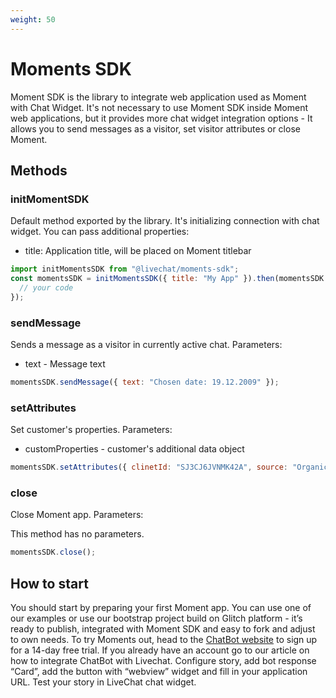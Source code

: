 ```yaml
---
weight: 50
---
```


# Moments SDK

Moment SDK is the library to integrate web application used as Moment with Chat Widget. It's not necessary to use Moment SDK inside Moment web applications, but it provides more chat widget integration options - It allows you to send messages as a visitor, set visitor attributes or close Moment.

## Methods

### initMomentSDK

Default method exported by the library. It's initializing connection with chat widget. You can pass additional properties:

- title: Application title, will be placed on Moment titlebar

```js
import initMomentsSDK from "@livechat/moments-sdk";
const momentsSDK = initMomentsSDK({ title: "My App" }).then(momentsSDK => {
  // your code
});
```

### sendMessage

Sends a message as a visitor in currently active chat.
Parameters:

- text - Message text

```js
momentsSDK.sendMessage({ text: "Chosen date: 19.12.2009" });
```

### setAttributes

Set customer's properties.
Parameters:

- customProperties - customer's additional data object

```js
momentsSDK.setAttributes({ clinetId: "SJ3CJ6JVNMK42A", source: "Organic" });
```

### close

Close Moment app.
Parameters:

This method has no parameters.

```js
momentsSDK.close();
```

## How to start

You should start by preparing your first Moment app. You can use one of our examples or use our bootstrap project build on Glitch platform - it’s ready to publish, integrated with Moment SDK and easy to fork and adjust to own needs.
To try Moments out, head to the [ChatBot website](https://chatbot.com) to sign up for a 14-day free trial. If you already have an account go to our article on how to integrate ChatBot with Livechat.
Configure story, add bot response “Card”, add the button with “webview” widget and fill in your application URL. Test your story in LiveChat chat widget.
